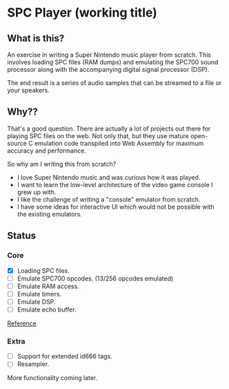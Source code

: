 # SPC Player (working title)

## What is this?

An exercise in writing a Super Nintendo music player from scratch. This involves loading SPC files (RAM dumps) and emulating the SPC700 sound processor along with the accompanying digital signal processor (DSP).

The end result is a series of audio samples that can be streamed to a file or your speakers.

## Why??

That's a good question. There are actually a lot of projects out there for playing SPC files on the web. Not only that, but they use mature open-source C emulation code transpiled into Web Assembly for maximum accuracy and performance.

So why am I writing this from scratch?

* I love Super Nintendo music and was curious how it was played.
* I want to learn the low-level architecture of the video game console I grew up with.
* I like the challenge of writing a "console" emulator from scratch.
* I have some ideas for interactive UI which would not be possible with the existing emulators.

## Status

### Core

- [x] Loading SPC files.
- [ ] Emulate SPC700 opcodes. (13/256 opcodes emulated)
- [ ] Emulate RAM access.
- [ ] Emulate timers.
- [ ] Emulate DSP.
- [ ] Emulate echo buffer.

[Reference](https://wiki.superfamicom.org/spc700-reference)

### Extra

- [ ] Support for extended id666 tags.
- [ ] Resampler.

More functionality coming later.
